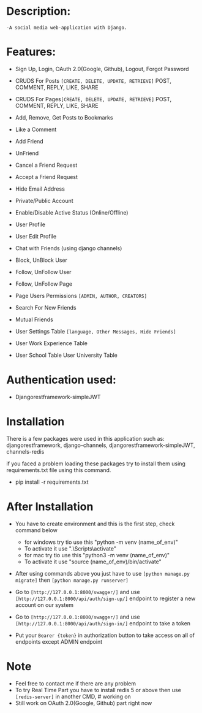 # Description:
    -A social media web-application with Django.

# Features:
- Sign Up, Login, OAuth 2.0(Google, Github), Logout, Forgot Password
- CRUDS For Posts `[CREATE, DELETE, UPDATE, RETRIEVE]`
    POST, COMMENT, REPLY, LIKE, SHARE

- CRUDS For Pages`[CREATE, DELETE, UPDATE, RETRIEVE]`
    POST, COMMENT, REPLY, LIKE, SHARE

- Add, Remove, Get Posts to Bookmarks
- Like a Comment
- Add Friend
- UnFriend
- Cancel a Friend Request
- Accept a Friend Request
- Hide Email Address
- Private/Public Account
- Enable/Disable Active Status (Online/Offline)
- User Profile
- User Edit Profile
- Chat with Friends (using django channels)
- Block, UnBlock User
- Follow, UnFollow User
- Follow, UnFollow Page
- Page Users Permissions `[ADMIN, AUTHOR, CREATORS]`
- Search For New Friends
- Mutual Friends
- User Settings Table `[language, Other Messages, Hide Friends]`
- User Work Experience Table
- User School Table
User University Table


# Authentication used:
- Djangorestframework-simpleJWT



# Installation
There is a few packages were used in this application such as:
djangorestframework, django-channels, djangorestframework-simpleJWT, channels-redis

if you faced a problem loading these packages try to install them using requirements.txt file using this command.
- pip install -r requirements.txt

# After Installation
- You have to create environment and this is the first step, check command below
    * for windows try tio use this "python -m venv (name_of_env)"
    - To activate it use ".\Scripts\activate"
    * for mac try tio use this "python3 -m venv (name_of_env)"
    - To activate it use "source (name_of_env)/bin/activate"

- After using commands above you just have to use `[python manage.py migrate]` then `[python manage.py runserver]`
- Go to `[http://127.0.0.1:8000/swagger/]` and use `[http://127.0.0.1:8000/api/auth/sign-up/]` endpoint to register a new account on our system
- Go to `[http://127.0.0.1:8000/swagger/]` and use `[http://127.0.0.1:8000/api/auth/sign-in/]` endpoint to take a token
- Put your `Bearer {token}` in authorization button to take access on all of endpoints except ADMIN endpoint

# Note
- Feel free to contact me if there are any problem 
- To try Real Time Part you have to install redis 5 or above then use `[redis-server]` in another CMD, # working on
- Still work on OAuth 2.0(Google, Github) part right now
